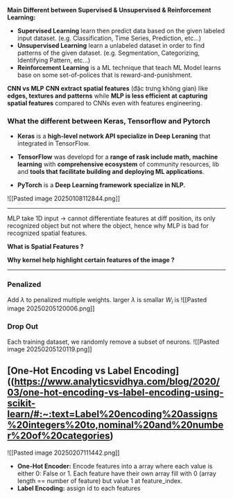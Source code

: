 **Main Different between Supervised & Unsupervised & Reinforcement Learning:**
+ **Supervised Learning** learn then predict data based on the given labeled input dataset. (e.g. Classification, Time Series, Prediction, etc...)
+ **Unsupervised Learning** learn a unlabeled dataset in order to find patterns of the given dataset. (e.g. Segmentation, Categorizing, Identifying Pattern, etc...)
+ **Reinforcement Learning** is a ML technique that teach ML Model learns base on some set-of-polices that is reward-and-punishment. 

**CNN vs MLP**
	**CNN extract spatial features** (đặc trưng không gian) like **edges, textures and patterns** while **MLP is less efficient at capturing spatial features** compared to CNNs even with features engineering.


### What the different between Keras, Tensorflow and Pytorch
+ **Keras** is a **high-level network API specialize in Deep Leraning** that integrated in TensorFlow. 

+ **TensorFlow** was developd for a **range of rask include math, machine learning** with **comprehensive ecosystem** of community resources, lib and **tools that facilitate building and deploying ML applications**. 

+ **PyTorch** is a **Deep Learning framework specialize in NLP.**

![[Pasted image 20250108112844.png]]

---

MLP take 1D input -> cannot differentiate features at diff position, its only recognized object but not where the object, hence why MLP is bad for recognized spatial features.  

**What is Spatial Features ?**


**Why kernel help highlight certain features of the image ?**

---

### Penalized
Add $\lambda$ to penalized multiple weights. larger $\lambda$ is smallar $W_i$ is 
![[Pasted image 20250205120006.png]]

### Drop Out
Each training dataset, we randomly remove a subset of neurons.
![[Pasted image 20250205120119.png]]

## [One-Hot Encoding vs Label Encoding]((https://www.analyticsvidhya.com/blog/2020/03/one-hot-encoding-vs-label-encoding-using-scikit-learn/#:~:text=Label%20encoding%20assigns%20integers%20to,nominal%20and%20number%20of%20categories)
![[Pasted image 20250207111442.png]]
+ **One-Hot Encoder:** Encode features into a array where each value is either 0: False or 1. Each feature have their own array fill with 0 (array length == number of feature) but value 1 at feature_index.     
+ **Label Encoding:** assign id to each features 


